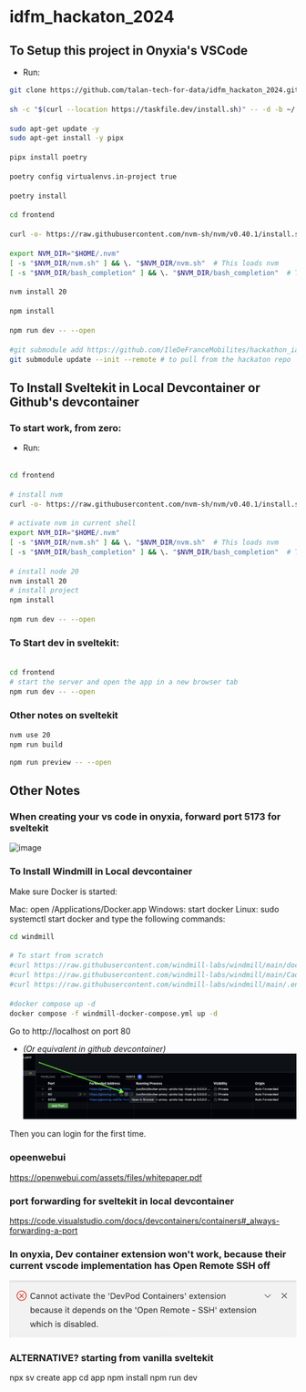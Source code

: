 # idfm_hackaton_2024

## To Setup this project in Onyxia's VSCode
- Run:
```sh
git clone https://github.com/talan-tech-for-data/idfm_hackaton_2024.git .

sh -c "$(curl --location https://taskfile.dev/install.sh)" -- -d -b ~/.local/bin

sudo apt-get update -y
sudo apt-get install -y pipx

pipx install poetry

poetry config virtualenvs.in-project true

poetry install

cd frontend

curl -o- https://raw.githubusercontent.com/nvm-sh/nvm/v0.40.1/install.sh | bash

export NVM_DIR="$HOME/.nvm"
[ -s "$NVM_DIR/nvm.sh" ] && \. "$NVM_DIR/nvm.sh"  # This loads nvm
[ -s "$NVM_DIR/bash_completion" ] && \. "$NVM_DIR/bash_completion"  # This loads nvm bash_completion

nvm install 20

npm install

npm run dev -- --open

#git submodule add https://github.com/IleDeFranceMobilites/hackathon_ia_mobilites_2024/
git submodule update --init --remote # to pull from the hackaton repo

```

## To Install Sveltekit in Local Devcontainer or Github's devcontainer
### To start work, from zero:
- Run:

```bash

cd frontend

# install nvm
curl -o- https://raw.githubusercontent.com/nvm-sh/nvm/v0.40.1/install.sh | bash

# activate nvm in current shell
export NVM_DIR="$HOME/.nvm"
[ -s "$NVM_DIR/nvm.sh" ] && \. "$NVM_DIR/nvm.sh"  # This loads nvm
[ -s "$NVM_DIR/bash_completion" ] && \. "$NVM_DIR/bash_completion"  # This loads nvm bash_completion

# install node 20
nvm install 20
# install project
npm install

npm run dev -- --open


```

### To Start dev in sveltekit:
```bash

cd frontend
# start the server and open the app in a new browser tab
npm run dev -- --open
```

### Other notes on sveltekit
```bash
nvm use 20
npm run build
```

```bash
npm run preview -- --open
```



## Other Notes
### When creating your vs code in onyxia, forward port 5173 for sveltekit
<img width="1163" alt="image" src="https://github.com/user-attachments/assets/48169289-48d4-4d5d-8d6f-9974da086ddd">


### To Install Windmill in Local devcontainer
Make sure Docker is started:

Mac: open /Applications/Docker.app
Windows: start docker
Linux: sudo systemctl start docker
and type the following commands:

```sh
cd windmill

# To start from scratch
#curl https://raw.githubusercontent.com/windmill-labs/windmill/main/docker-compose.yml -o docker-compose.yml
#curl https://raw.githubusercontent.com/windmill-labs/windmill/main/Caddyfile -o Caddyfile
#curl https://raw.githubusercontent.com/windmill-labs/windmill/main/.env -o .env

#docker compose up -d
docker compose -f windmill-docker-compose.yml up -d
```

Go to http://localhost on port 80
- _(Or equivalent in github devcontainer)_
![alt text](image.png)

Then you can login for the first time.

### opeenwebui
https://openwebui.com/assets/files/whitepaper.pdf

### port forwarding for sveltekit in local devcontainer
https://code.visualstudio.com/docs/devcontainers/containers#_always-forwarding-a-port


### In onyxia, Dev container extension won't work, because their current vscode implementation has Open Remote SSH off
![alt text](image-1.png)

### ALTERNATIVE? starting from vanilla sveltekit

npx sv create app
cd app
npm install
npm run dev
